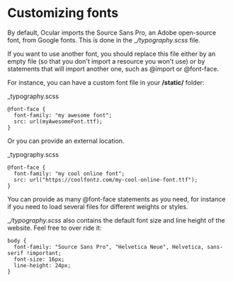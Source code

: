 # Customizing fonts

By default, Ocular imports the Source Sans Pro, an Adobe open-source font, from Google fonts. This is done in the __/_typography.scss__ file.

If you want to use another font, you should replace this file either by an empty file (so that you don't import a resource you won't use) or by statements that will import another one, such as @import or @font-face. 

For instance, you can have a custom font file in your __/static/__  folder:

_typography.scss
```
@font-face {
  font-family: "my awesome font";
  src: url(myAwesomeFont.ttf);
}
```

Or you can provide an external location. 

_typography.scss
```
@font-face {
  font-family: "my cool online font";
  src: url("https://coolfontz.com/my-cool-online-font.ttf");
}
```

You can provide as many @font-face statements as you need, for instance if you need to load several files for different weights or styles. 

__/_typography.scss__ also contains the default font size and line height of the website. Feel free to over ride it: 

```
body {
  font-family: "Source Sans Pro", "Helvetica Neue", Helvetica, sans-serif !important;
  font-size: 16px;
  line-height: 24px;
}
```
